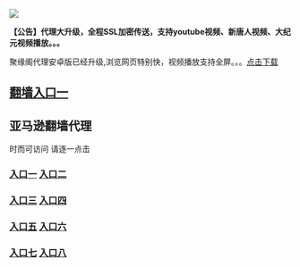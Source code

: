 ![](https://raw.githubusercontent.com/hao369/a/master/j.jpg)

**【公告】代理大升级，全程SSL加密传送，支持youtube视频、新唐人视频、大纪元视频播放。。。**

聚缘阁代理安卓版已经升级,浏览网页特别快，视频播放支持全屏。。。[点击下载](https://github.com/dtw9/9/raw/master/201861502.apk)




##  [翻墙入口一](http://u6.gg/dLcKp)





## 亚马逊翻墙代理 

时而可访问 请逐一点击

### **[入口一](https://s3-ap-northeast-1.amazonaws.com/dtw1/dtw.html)** **[入口二](https://s3.ap-northeast-2.amazonaws.com/dtw2/dtw.html)**

### **[入口三](https://s3-ap-southeast-2.amazonaws.com/dtw3/dtw.html)**  **[入口四](https://s3.ca-central-1.amazonaws.com/dtw4/dtw.html)**

### **[入口五](https://s3.amazonaws.com/dtw5/dtw.html)**  **[入口六](https://s3-us-west-2.amazonaws.com/dtw6/dtw.html)**


###  **[入口七](https://s3-us-west-1.amazonaws.com/dtw7/dtw.html)**  **[入口八](https://s3-ap-northeast-1.amazonaws.com/dtw0/dtw.html)**








